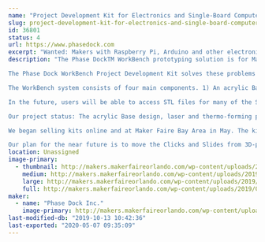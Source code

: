 ```yaml
---
name: "Project Development Kit for Electronics and Single-Board Computer Projects"
slug: project-development-kit-for-electronics-and-single-board-computer-projects
id: 36801
status: 4
url: https://www.phasedock.com
excerpt: "Wanted: Makers with Raspberry Pi, Arduino and other electronics projects. The WorkBench Project Development Kit protects your electronics, and makes it easy to manage and transport your project. Plus - you'll be proud to show it off!"
description: "The Phase DockTM WorkBench prototyping solution is for Makers who are working with electronics and single-board computers such as Raspberry Pis and Arduinos. Many times electronics are screwed down to pieces of plywood, or not secured to anything. Screws in plywood make it hard to adjust the placement of components; failing to secure the project leaves it vulnerable to wires pulling out, or pieces getting lost. We have Maker friends who have moderate to large projects underway -- who simply cannot move their projects for fear of breaking a connection.

The Phase Dock WorkBench Project Development Kit solves these problems by creating a modular component-mounting system that lets Makers quickly assemble a wide variety of electronic components in exactly the right position to improve the wiring and button-pushing action. The WorkBench also protects the finished project with a sturdy cover, making it easy to slide the project into a backpack, toss it onto the front seat of a car, or into a box for shipping. And as a bonus, it makes every project look great/fabulous/snazzy/professional/cool/space-shippy, so everyone from a 7-year-old prodigy to a professional engineer can share their work with pride.

The WorkBench system consists of four main components. 1) An acrylic Base with a matrix of holes at precise intervals. 2) Four-legged plastic platforms we call \"Clicks.\" The Clicks securely click into the Base, and can easily be released, moved and repositioned to adjust the placement of the project components on the Base. 3) Plastic adapters that slide onto the Clicks. Single-board computers, sensors, breadboards, and other electronic components can be mounted onto these adapters, which we call \"Slides\". 4) A clear acrylic Cover that snaps onto the Base to protect the entire project and make it easy to transport. 

In the future, users will be able to access STL files for many of the Slides, and be able to design and 3D-print a customized Slide that will then attach to one of the standard Clicks. 

Our project status: The acrylic Base design, laser and thermo-forming production are complete and proven. 3D-printed versions of the Clicks and Slides are complete; these are being used by a number of Makers, Professional Engineers, and STEM Educators with their own electronic projects. 

We began selling kits online and at Maker Faire Bay Area in May. The kit include one Base, one Cover, five Clicks and three Slides, as well as a packet with screws, nuts, and other small parts that make the kit instantly usable. Just add your electronics! 

Our plan for the near future is to move the Clicks and Slides from 3D-printed to injection-molded versions. This will make stronger and better performing versions available at a lower cost to users."
location: Unassigned
image-primary:
  - thumbnail: http://makers.makerfaireorlando.com/wp-content/uploads/2019/08/IMG_1282-150x150.jpg
    medium: http://makers.makerfaireorlando.com/wp-content/uploads/2019/08/IMG_1282-300x225.jpg
    large: http://makers.makerfaireorlando.com/wp-content/uploads/2019/08/IMG_1282-1024x768.jpg
    full: http://makers.makerfaireorlando.com/wp-content/uploads/2019/08/IMG_1282.jpg
maker:
  - name: "Phase Dock Inc."
    image-primary: http://makers.makerfaireorlando.com/wp-content/uploads/2019/08/Logo_Phase-Dock__Special-Use-Square_CMYK.jpg
last-modified-db: "2019-10-13 10:42:36"
last-exported: "2020-05-07 09:35:09"
---
```

